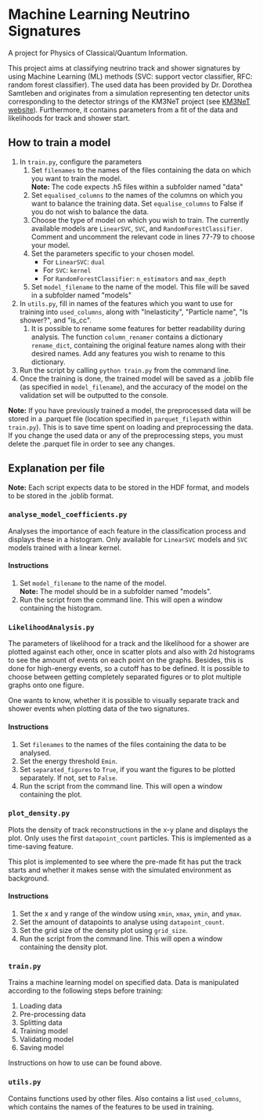 # Machine Learning Neutrino Signatures
A project for Physics of Classical/Quantum Information.

This project aims at classifying neutrino track and shower signatures by using Machine Learning (ML) methods (SVC: support vector classifier, RFC: random forest classifier). The used data has been provided by Dr. Dorothea Samtleben and originates from a simulation representing ten detector units corresponding to the detector strings of the KM3NeT project (see [KM3NeT website](https://www.km3net.org/)). Furthermore, it contains parameters from a fit of the data and likelihoods for track and shower start.

## How to train a model
1. In `train.py`, configure the parameters
	1. Set `filenames` to the names of the files containing the data on which you want to train the model.\
	**Note:** The code expects .h5 files within a subfolder named "data"
	2. Set `equalised_columns` to the names of the columns on which you want to balance the training data. Set `equalise_columns` to False if you do not wish to balance the data.
	3. Choose the type of model on which you wish to train. The currently available models are `LinearSVC`, `SVC`, and `RandomForestClassifier`. Comment and uncomment the relevant code in lines 77-79 to choose your model.
	4. Set the parameters specific to your chosen model.
		- For `LinearSVC`: `dual`
		- For `SVC`: `kernel`
		- For `RandomForestClassifier`: `n_estimators` and `max_depth`
	5. Set `model_filename` to the name of the model. This file will be saved in a subfolder named "models"
2. In `utils.py`, fill in names of the features which you want to use for training into `used_columns`, along with "Inelasticity", "Particle name", "Is shower?", and "is_cc".
	1. It is possible to rename some features for better readability during analysis. The function `column_renamer` contains a dictionary `rename_dict`, containing the original feature names along with their desired names. Add any features you wish to rename to this dictionary.
3. Run the script by calling `python train.py` from the command line.
4. Once the training is done, the trained model will be saved as a .joblib file (as specified in `model_filename`), and the accuracy of the model on the validation set will be outputted to the console.

**Note:** If you have previously trained a model, the preprocessed data will be stored in a .parquet file (location specified in `parquet_filepath` within `train.py`). This is to save time spent on loading and preprocessing the data. If you change the used data or any of the preprocessing steps, you must delete the .parquet file in order to see any changes. 

## Explanation per file
**Note:**
Each script expects data to be stored in the HDF format, and models to be stored in the .joblib format.

### `analyse_model_coefficients.py`
Analyses the importance of each feature in the classification process and displays these in a histogram. Only available for `LinearSVC` models and `SVC` models trained with a linear kernel.

#### Instructions
1. Set `model_filename` to the name of the model.\
**Note:** The model should be in a subfolder named "models".
2. Run the script from the command line. This will open a window containing the histogram.

### `LikelihoodAnalysis.py`
The parameters of likelihood for a track and the likelihood for a shower are plotted against each other, once in scatter plots and also with 2d histograms to see the amount of events on each point on the graphs. Besides, this is done for high-energy events, so a cutoff has to be defined. It is possible to choose between getting completely separated figures or to plot multiple graphs onto one figure.

One wants to know, whether it is possible to visually separate track and shower events when plotting data of the two signatures.

#### Instructions
1. Set `filenames` to the names of the files containing the data to be analysed.
2. Set the energy threshold `Emin`.
3. Set `separated_figures` to `True`, if you want the figures to be plotted separately. If not, set to `False`.
4. Run the script from the command line. This will open a window containing the plot.

### `plot_density.py`
Plots the density of track reconstructions in the x-y plane and displays the plot. Only uses the first `datapoint_count` particles. This is implemented as a time-saving feature.

This plot is implemented to see where the pre-made fit has put the track starts and whether it makes sense with the simulated environment as background.

#### Instructions
1. Set the x and y range of the window using `xmin`, `xmax`, `ymin`, and `ymax`.
2. Set the amount of datapoints to analyse using `datapoint_count`.
3. Set the grid size of the density plot using `grid_size`.
4. Run the script from the command line. This will open a window containing the density plot.

### `train.py`
Trains a machine learning model on specified data. Data is manipulated according to the following steps before training:
1. Loading data
2. Pre-processing data
3. Splitting data
4. Training model
5. Validating model
6. Saving model

Instructions on how to use can be found above.

### `utils.py`
Contains functions used by other files. Also contains a list `used_columns`, which contains the names of the features to be used in training.